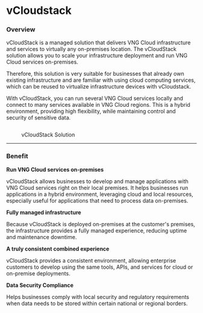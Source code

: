 # vCloudstack

### Overview <a href="#tong-quan" id="tong-quan"></a>

vCloudStack is a managed solution that delivers VNG Cloud infrastructure and services to virtually any on-premises location. The vCloudStack solution allows you to scale your infrastructure deployment and run VNG Cloud services on-premises.

Therefore, this solution is very suitable for businesses that already own existing infrastructure and are familiar with using cloud computing services, which can be reused to virtualize infrastructure devices with vCloudstack.

With vCloudStack, you can run several VNG Cloud services locally and connect to many services available in VNG Cloud regions. This is a hybrid environment, providing high flexibility, while maintaining control and security of sensitive data.

<figure><img src="https://docs.vngcloud.vn/~gitbook/image?url=https%3A%2F%2F3672463924-files.gitbook.io%2F%7E%2Ffiles%2Fv0%2Fb%2Fgitbook-x-prod.appspot.com%2Fo%2Fspaces%252FB0NrrrdJdpYOYzRkbWp5%252Fuploads%252FAf0w2s7JcVUzU9ycVjLt%252Fed6516da-5f8f-4688-9ef4-3927bda79451.png%3Falt%3Dmedia%26token%3D0c70b8c1-3456-4798-adb5-9aa61461c1b5&#x26;width=768&#x26;dpr=4&#x26;quality=100&#x26;sign=c46e468&#x26;sv=1" alt=""><figcaption><p>vCloudStack Solution</p></figcaption></figure>

***

### Benefit <a href="#loi-ich" id="loi-ich"></a>

**Run VNG Cloud services on-premises**

vCloudStack allows businesses to develop and manage applications with VNG Cloud services right on their local premises. It helps businesses run applications in a hybrid environment, leveraging cloud and local resources, especially useful for applications that need to process data on-premises.

**Fully managed infrastructure**

Because vCloudStack is deployed on-premises at the customer's premises, the infrastructure provides a fully managed experience, reducing uptime and maintenance downtime.

**A truly consistent combined experience**

vCloudStack provides a consistent environment, allowing enterprise customers to develop using the same tools, APIs, and services for cloud or on-premise deployments.

**Data Security Compliance**

Helps businesses comply with local security and regulatory requirements when data needs to be stored within certain national or regional borders.

